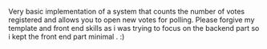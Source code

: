 Very basic implementation of a system that counts the number of votes registered and allows you to open new votes for polling. Please forgive my template and front end skills as i was trying to focus on the backend part so i kept the front end part minimal . :)

